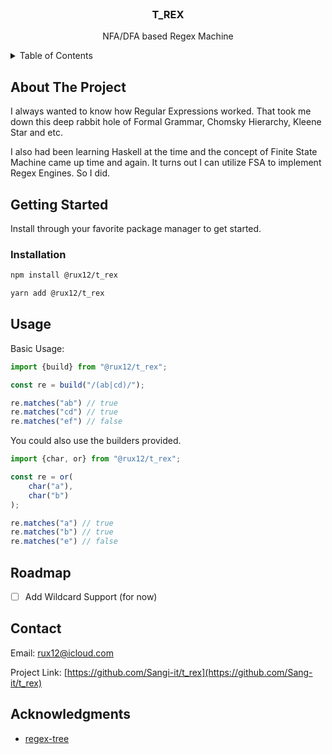 <br />
<div align="center">
  <h3 align="center">T_REX</h3>

  <p align="center">
NFA/DFA based  Regex Machine
    <br />
</div>



<!-- TABLE OF CONTENTS -->
<details>
  <summary>Table of Contents</summary>
  <ol>
    <li>
      <a href="#about-the-project">About The Project</a>
      <ul>
      </ul>
    </li>
    <li>
      <a href="#getting-started">Getting Started</a>
      <ul>
        <li><a href="#installation">Installation</a></li>
      </ul>
    </li>
    <li><a href="#usage">Usage</a></li>
    <li><a href="#roadmap">Roadmap</a></li>
    <li><a href="#contact">Contact</a></li>
     <li><a href="#acknowledgments">Acknowledgements</a></li>
  </ol>
</details>



<!-- ABOUT THE PROJECT -->
## About The Project

I always wanted to know how Regular Expressions worked. That took me down this deep rabbit hole of Formal Grammar, Chomsky Hierarchy, Kleene Star and etc.

I also had been learning Haskell at the time and the concept of Finite State Machine came up time and again. It turns out I can utilize FSA to implement Regex Engines. So I did.

<!-- GETTING STARTED -->
## Getting Started

Install through your favorite package manager to get started.

### Installation

   ```sh
   npm install @rux12/t_rex
   ```
   ```sh
   yarn add @rux12/t_rex
   ```

<!-- USAGE EXAMPLES -->
## Usage
Basic Usage:
```ts
import {build} from "@rux12/t_rex";

const re = build("/(ab|cd)/");

re.matches("ab") // true
re.matches("cd") // true
re.matches("ef") // false
```
You could also use the builders provided.
```ts
import {char, or} from "@rux12/t_rex";

const re = or(
	char("a"),
	char("b")
);

re.matches("a") // true
re.matches("b") // true
re.matches("e") // false
```

<!-- ROADMAP -->
## Roadmap

- [ ] Add Wildcard Support (for now)


<!-- CONTACT -->
## Contact

Email:  rux12@icloud.com

Project Link: [https://github.com/Sangi-it/t_rex](https://github.com/Sang-it/t_rex)

<!-- ACKNOWLEDGMENTS -->
## Acknowledgments

* [regex-tree](https://github.com/DmitrySoshnikov/regexp-tree)
